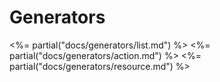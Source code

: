 # Generators

<%= partial("docs/generators/list.md") %>
<%= partial("docs/generators/action.md") %>
<%= partial("docs/generators/resource.md") %>